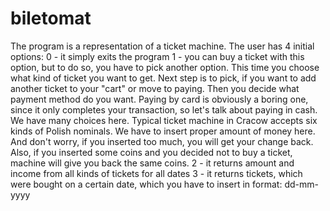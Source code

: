 # biletomat
The program is a representation of a ticket machine. The user has 4 initial options:
0 - it simply exits the program
1 - you can buy a ticket with this option, but to do so, you have to pick another option.
This time you choose what kind of ticket you want to get.
Next step is to pick, if you want to add another ticket to your "cart" or move to paying.
Then you decide what payment method do you want. Paying by card is obviously a boring one, since it only completes your transaction, so let's talk about paying in cash.
We have many choices here. Typical ticket machine in Cracow accepts six kinds of Polish nominals. We have to insert proper amount of money here. And don't worry, if you inserted too much, you will get your change back. Also, if you inserted some coins and you decided not to buy a ticket, machine will give you back the same coins.
2 - it returns amount and income from all kinds of tickets for all dates
3 - it returns tickets, which were bought on a certain date, which you have to insert in format: dd-mm-yyyy

